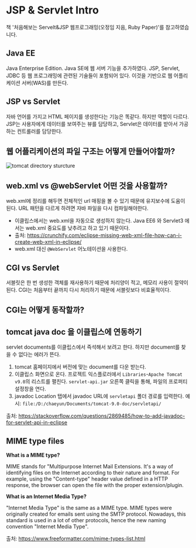 # JSP & Servlet Intro
책 '처음해보는 Servelt&JSP 웹프로그래밍(오정임 지음, Ruby Paper)'를 참고하였습니다.
## Java EE
Java Enterprise Edition. 
Java SE에 웹 서버 기능을 추가하였다. JSP, Servlet, JDBC 등 웹 프로그래밍에 관련된 기술들이 포함되어 있다. 이것을 기반으로 웹 어플리케이션 서버(WAS)를 만든다.

## JSP vs Servlet 
자바 언어를 가지고 HTML 페이지를 생성한다는 기능은 똑같다.
하지만 역할이 다르다. JSP는 사용자에게 데이터를 보여주는 뷰를 담당하고, Servlet은 데이터를 받아서 가공하는 컨트롤러를 담당한다.

## 웹 어플리케이션의 파일 구조는 어떻게 만들어야할까?
![tomcat directory sturcture](https://image.slidesharecdn.com/tomcatconfiguration1-090403015310-phpapp01/95/tomcat-configuration-1-25-728.jpg?cb=1238723733)

## web.xml vs @webServlet 어떤 것을 사용할까?
web.xml에 정리를 해두면 전체적인 url 매핑을 볼 수 있기 때문에 유지보수에 도움이 된다. URL 패턴을 다르게 하려면 자바 파일을 다시 컴파일해야한다.
- 이클립스에서는 web.xml을 자동으로 생성하지 않는다. Java EE6 와 Servlet3 에서는 web.xml 중요도를 낮추려고 하고 있기 때문이다.
- 출처: https://crunchify.com/eclipse-missing-web-xml-file-how-can-i-create-web-xml-in-eclipse/
- web.xml 대신 `@WebServlet` 어노테이션을 사용한다.
## CGI vs Servlet
서블릿은 한 번 생성한 객체를 재사용하기 때문에 처리양이 적고, 메모리 사용이 절약이 된다. CGI는 처음부터 끝까지 다시 처리하기 때문에 서블릿보다 비효율적이다. 

## CGI는 어떻게 동작할까?

## tomcat java doc 을 이클립스에 연동하기
servlet documents를 이클립스에서 즉석해서 보려고 한다. 하지만 document를 찾을 수 없다는 에러가 뜬다.
1. tomcat 홈페이지에서 버전에 맞는 document를 다운 받는다.
2. 이클립스 화면으로 온다. 프로젝트 익스플로러에서 `Libraries`-`Apache Tomcat v9.0`의 리스트를 펼친다. `servlet-api.jar` 오른쪽 클릭을 통해, 파일의 프로퍼티 설정창을 연다. 
3. javadoc Location 탭에서 javadoc URL에 `servletapi` 폴더 경로를 입력한다. 예시: `file:/D:/chaeyun/Documents/tomcat-9.0-doc/servletapi/`

출처: https://stackoverflow.com/questions/2869485/how-to-add-javadoc-for-servlet-api-in-eclipse

## MIME type files
**What is a MIME type?**

MIME stands for "Multipurpose Internet Mail Extensions. It's a way of identifying files on the Internet according to their nature and format. For example, using the "Content-type" header value defined in a HTTP response, the browser can open the file with the proper extension/plugin.

**What is an Internet Media Type?**

"Internet Media Type" is the same as a MIME type. MIME types were originally created for emails sent using the SMTP protocol. Nowadays, this standard is used in a lot of other protocols, hence the new naming convention "Internet Media Type".

출처: https://www.freeformatter.com/mime-types-list.html

